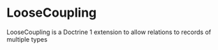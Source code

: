 # LooseCoupling

LooseCoupling is a Doctrine 1 extension to allow relations to records of multiple types


